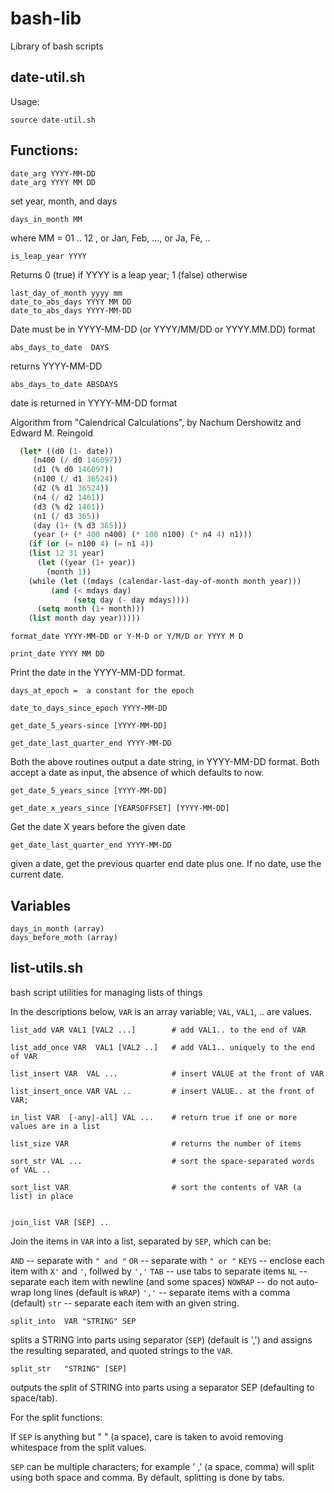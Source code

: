 bash-lib
========

Library of bash scripts

date-util.sh
------------

Usage:

    source date-util.sh

Functions: 
----------

    date_arg YYYY-MM-DD 
    date_arg YYYY MM DD

set year, month, and days

    days_in_month MM 

where MM = 01 .. 12 , or Jan, Feb, ...,  or Ja, Fe, .. 

    is_leap_year YYYY 

Returns 0 (true) if YYYY is a leap year; 1 (false) otherwise

    last_day_of_month yyyy mm
    date_to_abs_days YYYY MM DD
    date_to_abs_days YYYY-MM-DD

Date must be in YYYY-MM-DD (or YYYY/MM/DD or YYYY.MM.DD) format

    abs_days_to_date  DAYS

returns YYYY-MM-DD

    abs_days_to_date ABSDAYS

date is returned in YYYY-MM-DD format

Algorithm from "Calendrical Calculations", by Nachum Dershowitz and Edward M. Reingold

```lisp
  (let* ((d0 (1- date))
	 (n400 (/ d0 146097))
	 (d1 (% d0 146097))
	 (n100 (/ d1 36524))
	 (d2 (% d1 36524))
	 (n4 (/ d2 1461))
	 (d3 (% d2 1461))
	 (n1 (/ d3 365))
	 (day (1+ (% d3 365)))
	 (year (+ (* 400 n400) (* 100 n100) (* n4 4) n1)))
    (if (or (= n100 4) (= n1 4))
	(list 12 31 year)
      (let ((year (1+ year))
	    (month 1))
	(while (let ((mdays (calendar-last-day-of-month month year)))
		 (and (< mdays day)
		      (setq day (- day mdays))))
	  (setq month (1+ month)))
	(list month day year)))))
```

    format_date YYYY-MM-DD or Y-M-D or Y/M/D or YYYY M D

    print_date YYYY MM DD

Print the date in the YYYY-MM-DD format.

    days_at_epoch =  a constant for the epoch

    date_to_days_since_epoch YYYY-MM-DD

    get_date_5_years-since [YYYY-MM-DD]

    get_date_last_quarter_end YYYY-MM-DD

Both the above routines output a date string, in YYYY-MM-DD format.
Both accept a date as input, the absence of which defaults to now.

    get_date_5_years_since [YYYY-MM-DD]

    get_date_x_years_since [YEARSOFFSET] [YYYY-MM-DD] 

Get the date X years before the given date

    get_date_last_quarter_end YYYY-MM-DD

given a date, get the previous quarter end date plus one.
If no date, use the current date.

Variables 
---------

    days_in_month (array)
    days_before_moth (array)

list-utils.sh
-------------

bash script utilities for managing lists of things

In the descriptions below, `VAR` is an array variable; `VAL`, `VAL1`, .. are values.

    list_add VAR VAL1 [VAL2 ...]        # add VAL1.. to the end of VAR

    list_add_once VAR  VAL1 [VAL2 ..]   # add VAL1.. uniquely to the end of VAR

    list_insert VAR  VAL ...            # insert VALUE at the front of VAR

    list_insert_once VAR VAL ..         # insert VALUE.. at the front of VAR; 

    in_list VAR  [-any|-all] VAL ...    # return true if one or more values are in a list

    list_size VAR                       # returns the number of items

    sort_str VAL ...                    # sort the space-separated words of VAL ..
  
    sort_list VAR                       # sort the contents of VAR (a list) in place


    join_list VAR [SEP] ..

Join the items in `VAR` into a list, separated by `SEP`, which can be:

`AND`    -- separate with `" and "`
`OR`     -- separate with `" or "`
`KEYS`   -- enclose each item with `X'` and `'`, follwed by `','`
`TAB`    -- use tabs to separate items
`NL`     -- separate each item with newline (and some spaces)
`NOWRAP` -- do not auto-wrap long lines (default is `WRAP`)
`','`    -- separate items with a comma (default)
`str`    -- separate each item with an given string.

    split_into  VAR "STRING" SEP

splits a STRING into parts using separator (`SEP`) (default is ',')
and assigns the resulting separated, and quoted strings to the `VAR`.

    split_str   "STRING" [SEP]

outputs the split of STRING into parts using a separator SEP (defaulting
to space/tab).

For the split functions:

If `SEP` is anything but " " (a space), care is taken to avoid removing whitespace from
the split values.

`SEP` can be multiple characters; for example ' ,' (a space, comma) will split using both space
and comma.  By default, splitting is done by tabs.

